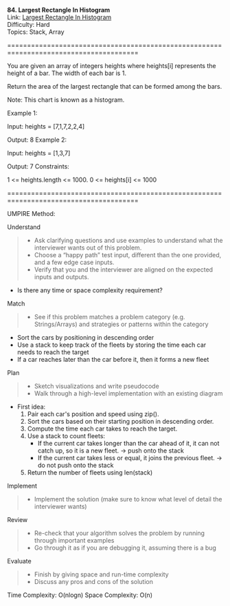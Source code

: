 **84. Largest Rectangle In Histogram**  
Link: [Largest Rectangle In Histogram](https://neetcode.io/problems/largest-rectangle-in-histogram?list=neetcode150)  
Difficulty: Hard  
Topics: Stack, Array

=======================================================================================

You are given an array of integers heights where heights[i] represents the height of a bar. The width of each bar is 1.

Return the area of the largest rectangle that can be formed among the bars.

Note: This chart is known as a histogram.

Example 1:

Input: heights = [7,1,7,2,2,4]

Output: 8
Example 2:

Input: heights = [1,3,7]

Output: 7
Constraints:

1 <= heights.length <= 1000.
0 <= heights[i] <= 1000

=======================================================================================

UMPIRE Method:

Understand
> - Ask clarifying questions and use examples to understand what the interviewer wants out of this problem.
> - Choose a “happy path” test input, different than the one provided, and a few edge case inputs.
> - Verify that you and the interviewer are aligned on the expected inputs and outputs.
- Is there any time or space complexity requirement?
    
Match
> - See if this problem matches a problem category (e.g. Strings/Arrays) and strategies or patterns within the category
- Sort the cars by positioning in descending order
- Use a stack to keep track of the fleets by storing the time each car needs to reach the target
- If a car reaches later than the car before it, then it forms a new fleet
  
Plan
> - Sketch visualizations and write pseudocode
> - Walk through a high-level implementation with an existing diagram
- First idea:
  1. Pair each car's position and speed using zip().
  2. Sort the cars based on their starting position in descending order.
  3. Compute the time each car takes to reach the target.
  4. Use a stack to count fleets:
     - If the current car takes longer than the car ahead of it, it can not catch up, so it is a new fleet. -> push onto the stack
     - If the current car takes less or equal, it joins the previous fleet. -> do not push onto the stack
  5. Return the number of fleets using len(stack)
   
Implement
> - Implement the solution (make sure to know what level of detail the interviewer wants)

Review
> - Re-check that your algorithm solves the problem by running through important examples
> - Go through it as if you are debugging it, assuming there is a bug

Evaluate
> - Finish by giving space and run-time complexity
> - Discuss any pros and cons of the solution


Time Complexity: O(nlogn)
Space Complexity: O(n)

